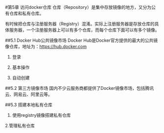 #第5章 访问docker仓库
仓库（Repository）是集中存放镜像的地方，又分为公有仓库和私有仓库。

有时候把仓库与注册服务器（Registry）混淆。实际上注册服务器是存放仓库的具体服务器，一个注册服务器上可以有多个仓库，而每个仓库下面可以有多个镜像。

##5.1 Docker Hub公共镜像市场
Docker Hub是Docker官方提供的最大的公共镜像仓库，地址为：https://hub.docker.com

1. 登录

2. 基本操作

3. 自动创建

##5.2 第三方镜像市场
国内不少云服务商都提供了Docker镜像市场，包括腾讯云、网易云、阿里云等。

##5.3 搭建本地私有仓库
1. 使用registry镜像搭建私有仓库

2.管理私有仓库